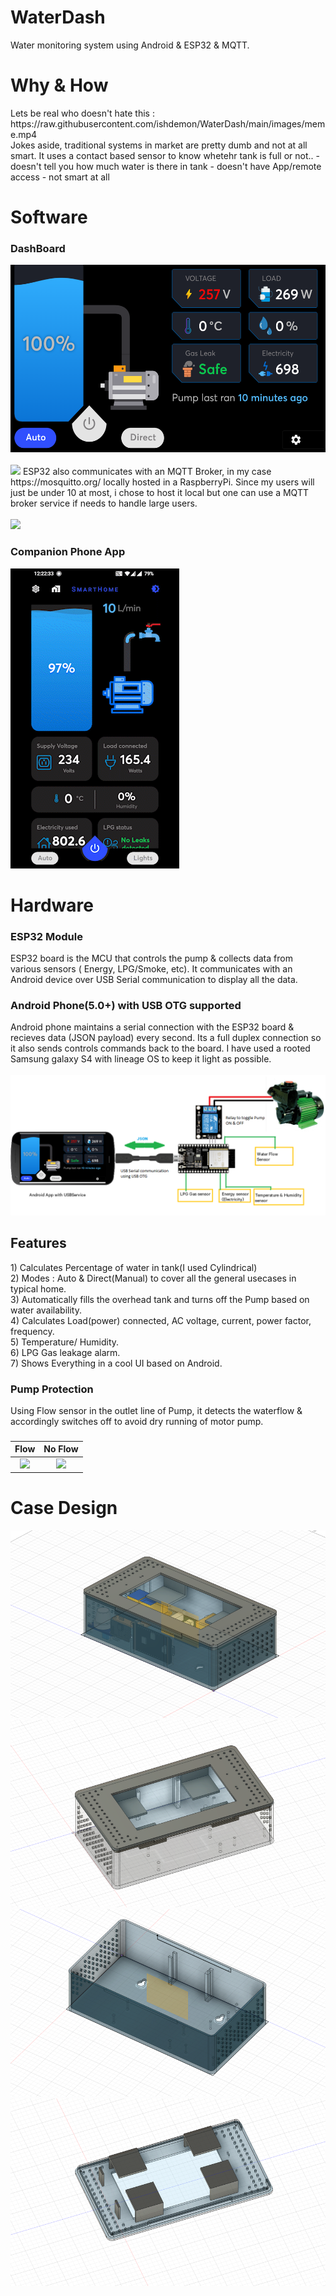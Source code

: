 # WaterDash
Water monitoring system using Android &amp; ESP32 & MQTT.


<h1> Why & How </h1>
Lets be real who doesn't hate this : <br>
https://raw.githubusercontent.com/ishdemon/WaterDash/main/images/meme.mp4<br>
Jokes aside, traditional systems in market are pretty dumb and not at all smart. It uses a contact based sensor to know whetehr tank is full or not..
- doesn't tell you how much water is there in tank
- doesn't have App/remote access
- not smart at all

<h1> Software </h1>
<h3>DashBoard</h3>
<img src="/images/DashApp.png" height=300>
<br><br>
<img src="https://github.com/mqtt/mqttorg-graphics/blob/master/mqtt-logo-250.png">
ESP32 also communicates with an MQTT Broker, in my case https://mosquitto.org/ locally hosted in a RaspberryPi. Since my users will just be under 10 at most, i chose to host it local but one can use a MQTT broker service if needs to handle large users.
<br><br><img src="https://mqtt.org/assets/img/mqtt-publish-subscribe.png" height= 200>
<h3>Companion Phone App</h3>
<img src="/images/22-06-08-00-22-33_AdobeExpress.gif"> 




<h1> Hardware </h1>
<h3></h3>
<h3>ESP32 Module</h3>
ESP32 board is the MCU that controls the pump & collects data from various sensors ( Energy, LPG/Smoke, etc). It communicates with an Android device over USB Serial communication to display all the data.
<h3></h3>
<h3>Android Phone(5.0+) with USB OTG supported</h3>
Android phone maintains a serial connection with the ESP32 board & recieves data (JSON payload) every second. Its a full duplex connection so it also sends controls commands back to the board. I have used a rooted Samsung galaxy S4 with lineage OS to keep it light as possible.<br>
<br>
<img src="/images/diagram.png">


<h2> Features</h2>
1) Calculates Percentage of water in tank(I used Cylindrical)<br>
2) Modes : Auto & Direct(Manual) to cover all the general usecases in typical home.<br>
3) Automatically fills the overhead tank and turns off the Pump based on water availability.<br>
4) Calculates Load(power) connected, AC voltage, current, power factor, frequency.<br>
5) Temperature/ Humidity.<br>
6) LPG Gas leakage alarm.<br>
7) Shows Everything in a cool UI based on Android.

<h3> Pump Protection</h3>
Using Flow sensor in the outlet line of Pump, it detects the waterflow & accordingly switches off to avoid dry running of motor pump.
<h3></h3>

Flow             |  No Flow
:-------------------------:|:-------------------------:
<img src="/images/flow.gif">  |  <img src="/images/noflow.gif">

<h1> Case Design </h1>
<img src="/images/1.png" height=300>
<img src="/images/2.png" height=300>
<img src="/images/3.png" height=300>
<img src="/images/4.png" height=300>



